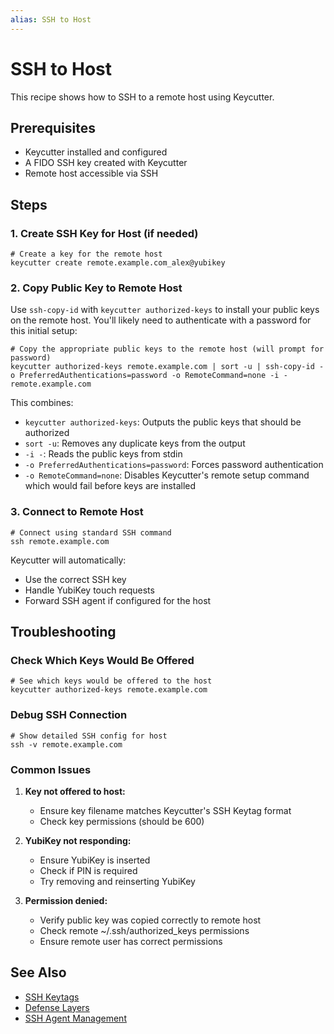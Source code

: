 ```yaml
---
alias: SSH to Host
---
```

# SSH to Host

This recipe shows how to SSH to a remote host using Keycutter.

## Prerequisites

- Keycutter installed and configured
- A FIDO SSH key created with Keycutter
- Remote host accessible via SSH

## Steps

### 1. Create SSH Key for Host (if needed)

```shell
# Create a key for the remote host
keycutter create remote.example.com_alex@yubikey
```

### 2. Copy Public Key to Remote Host

Use `ssh-copy-id` with `keycutter authorized-keys` to install your public keys on the remote host. You'll likely need to authenticate with a password for this initial setup:

```shell
# Copy the appropriate public keys to the remote host (will prompt for password)
keycutter authorized-keys remote.example.com | sort -u | ssh-copy-id -o PreferredAuthentications=password -o RemoteCommand=none -i - remote.example.com
```

This combines:
- `keycutter authorized-keys`: Outputs the public keys that should be authorized
- `sort -u`: Removes any duplicate keys from the output  
- `-i -`: Reads the public keys from stdin
- `-o PreferredAuthentications=password`: Forces password authentication
- `-o RemoteCommand=none`: Disables Keycutter's remote setup command which would fail before keys are installed

### 3. Connect to Remote Host

```shell
# Connect using standard SSH command
ssh remote.example.com
```

Keycutter will automatically:
- Use the correct SSH key
- Handle YubiKey touch requests
- Forward SSH agent if configured for the host

## Troubleshooting

### Check Which Keys Would Be Offered

```shell
# See which keys would be offered to the host
keycutter authorized-keys remote.example.com
```

### Debug SSH Connection

```shell
# Show detailed SSH config for host
ssh -v remote.example.com
```

### Common Issues

1. **Key not offered to host:**
   - Ensure key filename matches Keycutter's SSH Keytag format
   - Check key permissions (should be 600)

2. **YubiKey not responding:**
   - Ensure YubiKey is inserted
   - Check if PIN is required
   - Try removing and reinserting YubiKey

3. **Permission denied:**
   - Verify public key was copied correctly to remote host
   - Check remote ~/.ssh/authorized_keys permissions
   - Ensure remote user has correct permissions

## See Also

- [SSH Keytags](../design/ssh-keytags.md)
- [Defense Layers](../design/defense-layers-to-protect-against-key-misuse.md)
- [SSH Agent Management](../ssh-agent.md)
